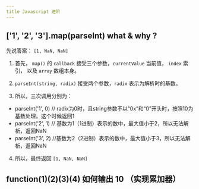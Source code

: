 ```yaml
---
title Javascript 进阶
---
```


## ['1', '2', '3'].map(parseInt) what & why ?

先说答案： `[1, NaN, NaN]`

1. 首先， `map()` 的 `callback` 接受三个参数，`currentValue` 当前值， `index` 索引， 以及 `array` 数组本身。

2. `parseInt(string, radix)` 接受两个参数，`radix` 表示为解析时的基数。

3. 所以，三次调用分别为：

- parseInt('1', 0)   // radix为0时，且string参数不以“0x”和“0”开头时，按照10为基数处理。这个时候返回1
- parseInt('2', 1)   // 基数为1（1进制）表示的数中，最大值小于2，所以无法解析，返回NaN
- parseInt('3', 2)   //基数为2（2进制）表示的数中，最大值小于3，所以无法解析，返回NaN

4. 所以，最终返回 `[1, NaN, NaN]`

## function(1)(2)(3)(4) 如何输出 10 （实现累加器）


 



